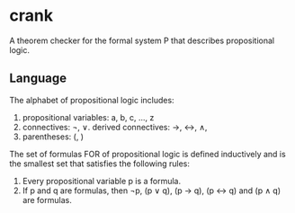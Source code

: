 # crank

A theorem checker for the formal system P that describes propositional logic.

## Language

The alphabet of propositional logic includes:
1. propositional variables: a, b, c, ..., z
2. connectives: ¬, ∨. derived connectives: ->, <->, ∧, 
3. parentheses: (, )

The set of formulas FOR of propositional logic is defined inductively and is the smallest set that satisfies the following rules:
1. Every propositional variable p is a formula.
2. If p and q are formulas, then ¬p, (p ∨ q), (p -> q), (p <-> q) and (p ∧ q) are formulas.

```

```
